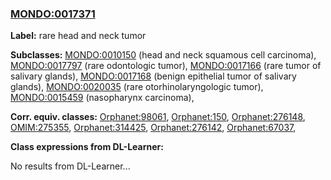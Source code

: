 
### [MONDO:0017371](http://purl.obolibrary.org/obo/MONDO_0017371)
**Label:** rare head and neck tumor

**Subclasses:** [MONDO:0010150](http://purl.obolibrary.org/obo/MONDO_0010150) (head and neck squamous cell carcinoma), [MONDO:0017797](http://purl.obolibrary.org/obo/MONDO_0017797) (rare odontologic tumor), [MONDO:0017166](http://purl.obolibrary.org/obo/MONDO_0017166) (rare tumor of salivary glands), [MONDO:0017168](http://purl.obolibrary.org/obo/MONDO_0017168) (benign epithelial tumor of salivary glands), [MONDO:0020035](http://purl.obolibrary.org/obo/MONDO_0020035) (rare otorhinolaryngologic tumor), [MONDO:0015459](http://purl.obolibrary.org/obo/MONDO_0015459) (nasopharynx carcinoma), 

**Corr. equiv. classes:** [Orphanet:98061](http://www.orpha.net/ORDO/Orphanet_98061), [Orphanet:150](http://www.orpha.net/ORDO/Orphanet_150), [Orphanet:276148](http://www.orpha.net/ORDO/Orphanet_276148), [OMIM:275355](http://purl.obolibrary.org/obo/OMIM_275355), [Orphanet:314425](http://www.orpha.net/ORDO/Orphanet_314425), [Orphanet:276142](http://www.orpha.net/ORDO/Orphanet_276142), [Orphanet:67037](http://www.orpha.net/ORDO/Orphanet_67037), 

**Class expressions from DL-Learner:**

No results from DL-Learner...



